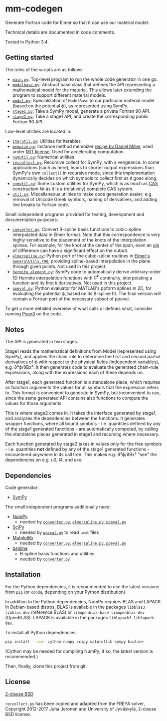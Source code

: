 # mm-codegen

Generate Fortran code for Elmer so that it can use our material model.

Technical details are documented in code comments.

Tested in Python 3.4.


## Getting started

The roles of the scripts are as follows:

 - [``main.py``](main.py): Top-level program to run the whole code generator in one go.
 - [``modelbase.py``](modelbase.py): Abstract base class that defines the API representing a mathematical model for the material. This allows later extending the program to support different material models.
 - [``model.py``](model.py): Specialization of ``ModelBase`` to our particular material model (based on the potential ϕ), as represented using SymPy.
 - [``stage1.py``](stage1.py): Take a SymPy model, generate a private Fortran 90 API.
 - [``stage2.py``](stage2.py): Take a stage1 API, and create the corresponding public Fortran 90 API.

Low-level utilities are located in:

 - [``iterutil.py``](iterutil.py): Utilities for iterables
 - [``memoize.py``](memoize.py): Instance method memoizer [recipe by Daniel Miller](https://github.com/ActiveState/code/tree/master/recipes/Python/577452_memoize_decorator_instance), used under [MIT license](https://github.com/ActiveState/code/blob/master/recipes/Python/577452_memoize_decorator_instance/LICENSE.md). Used for accelerating computation.
 - [``numutil.py``](numutil.py): Numerical utilities
 - [``reccollect.py``](reccollect.py): Recursive collect for SymPy, with a vengeance. In some applications (such as here), leads to shorter output expressions than SymPy's own `collect()` in recursive mode, since this implementation dynamically decides on which symbols to collect first as it goes along.
 - [``symutil.py``](symutil.py): Some custom utilities for SymPy, which is as much as [CAS](https://en.wikipedia.org/wiki/Computer_algebra_system) *construction kit* as it is a (relatively) complete CAS system.
 - [``util.py``](util.py): Miscellaneous utilities to make code generation easier; e.g. removal of Unicode Greek symbols, naming of derivatives, and adding line breaks to Fortran code.

Small independent programs provided for testing, development and documentation purposes:

 - [``converter.py``](converter.py): Convert B-spline basis functions to cubic-spline interpolated data in Elmer format. Note that this correspondence is very highly sensitive to the placement of the knots of the interpolation splines. For example, for the knot at the center of the span, even an [ulp](https://en.wikipedia.org/wiki/Unit_in_the_last_place) of difference can have a significant effect on the output.
 - [``elmerspline.py``](elmerspline.py): Python port of the cubic-spline routines in [Elmer's ``GeneralUtils.F90``](https://github.com/ElmerCSC/elmerfem/blob/devel/fem/src/GeneralUtils.F90), providing spline-based interpolation in the plane through given points. Not used in this project.
 - [``hermite_element.py``](hermite_element.py): SymPy code to automatically derive arbitrary-order 1D Hermite interpolation functions with *C<sup>k</sup>* continuity, interpolating a function and its first *k* derivatives. Not used in this project.
 - [``ppeval.py``](ppeval.py): Python evaluator for MATLAB's ppform splines in 2D, for evaluating the potential ϕ, based on its B-spline fit. The final version will contain a Fortran port of the necessary subset of ppeval.


To get a more detailed overview of what calls or defines what, consider running [Pyan3](https://github.com/Technologicat/pyan) on the code.


## Notes

The API is generated in two stages.

Stage1 reads the mathematical definitions from Model (represented using SymPy), and applies the chain rule to determine the first and second partial derivatives of ϕ with respect to the physical fields (independent variables), e.g. ∂²ϕ/∂Bx². It then generates code to evaluate the generated chain-rule expressions, along with the expressions each of these depends on.

After stage1, each generated function is a standalone piece, which requires as function arguments the values for all symbols that the expression refers to. This format is convenient to generate in SymPy, but inconvenient to use, since the same generated API contains also functions to compute the values for those arguments.

This is where stage2 comes in. It takes the interface generated by stage1, and analyzes the dependencies between the functions. It generates wrapper functions, where all bound symbols - i.e. quantities defined by any of the stage1 generated functions - are automatically computed, by calling the standalone pieces generated in stage1 and recursing where necessary.

Each function generated by stage2 takes in values only for the free symbols - i.e. quantities **not** defined by any of the stage1 generated functions - encountered anywhere in its call tree. This makes e.g. ∂²ϕ/∂Bx² "see" the dependencies on e.g. u0, I4, and εxx.


## Dependencies

Code generator:

 - [SymPy](http://www.sympy.org)

The small independent programs additionally need:

 - [NumPy](http://www.numpy.org)
   - needed by [``converter.py``](converter.py), [``elmerspline.py``](elmerspline.py), [``ppeval.py``](ppeval.py)
 - [SciPy](https://scipy.org)
   - needed by [``ppeval.py``](ppeval.py) to read ``.mat`` files
 - [Matplotlib](http://matplotlib.org)
   - needed by [``converter.py``](converter.py), [``elmerspline.py``](elmerspline.py), [``ppeval.py``](ppeval.py)
 - [bspline](https://github.com/johntfoster/bspline)
   - B-spline basis functions and utilities
   - needed by [``converter.py``](converter.py)


## Installation

For the Python dependencies, it is recommended to use the latest versions from ``pip`` (or ``conda``, depending on your Python distribution).

In addition to the Python dependencies, NumPy requires BLAS and LAPACK. In Debian-based distros, BLAS is available in the packages ``libblas3 libblas-dev`` (reference BLAS) or ``libopenblas-base libopenblas-dev`` (OpenBLAS). LAPACK is available in the packages ``liblapack3 liblapack-dev``.

To install all Python dependencies:

```bash
pip install --user cython numpy scipy matplotlib sympy bspline
```

(Cython may be needed for compiling NumPy; if so, the latest version is recommended.)

Then, finally, clone this project from git.


## License

[2-clause BSD](LICENSE.md)

``reccollect.py`` has been copied and adapted from the FREYA solver, Copyright 2012-2017 Juha Jeronen and University of Jyväskylä, 2-clause BSD license.

